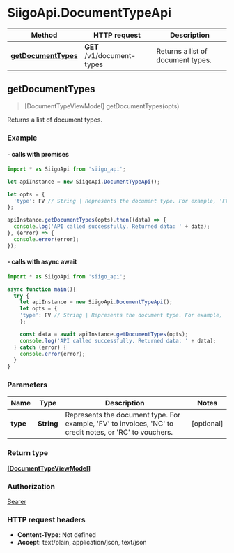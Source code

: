 # SiigoApi.DocumentTypeApi

Method | HTTP request | Description
------------- | ------------- | -------------
[**getDocumentTypes**](DocumentTypeApi.md#getDocumentTypes) | **GET** /v1/document-types | Returns a list of document types.




## getDocumentTypes

> [DocumentTypeViewModel] getDocumentTypes(opts)

Returns a list of document types.

### Example

#### - calls with promises

```javascript
import * as SiigoApi from 'siigo_api';

let apiInstance = new SiigoApi.DocumentTypeApi();

let opts = {
  'type': FV // String | Represents the document type. For example, 'FV' to invoices, 'NC' to credit notes, or 'RC' to vouchers.
};

apiInstance.getDocumentTypes(opts).then((data) => {
  console.log('API called successfully. Returned data: ' + data);
}, (error) => {
  console.error(error);
});
```
#### - calls with async await

```javascript
import * as SiigoApi from 'siigo_api';

async function main(){
  try {
    let apiInstance = new SiigoApi.DocumentTypeApi();
    let opts = {
    'type': FV // String | Represents the document type. For example, 'FV' to invoices, 'NC' to credit notes, or 'RC' to vouchers.
    };

    const data = await apiInstance.getDocumentTypes(opts);
    console.log('API called successfully. Returned data: ' + data);
  } catch (error) {
    console.error(error);
  }
}
```


### Parameters


Name | Type | Description  | Notes
------------- | ------------- | ------------- | -------------
 **type** | **String**| Represents the document type. For example, &#39;FV&#39; to invoices, &#39;NC&#39; to credit notes, or &#39;RC&#39; to vouchers. | [optional] 

### Return type

[**[DocumentTypeViewModel]**](DocumentTypeViewModel.md)

### Authorization

[Bearer](../README.md#Bearer)

### HTTP request headers

- **Content-Type**: Not defined
- **Accept**: text/plain, application/json, text/json

